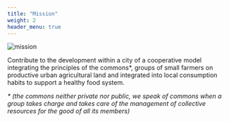 ```yaml
---
title: "Mission"
weight: 2
header_menu: true
---
```


![mission](../images/woman-pouring-juice-on-glass-3184192.jpg)

Contribute to the development within a city of a cooperative model integrating the principles of the commons*, groups of small farmers on productive urban agricultural land and integrated into local consumption habits to support a healthy food system.

_\* (the commons neither private nor public, we speak of commons when a group takes charge and takes care of the management of collective resources for the good of all its members)_

